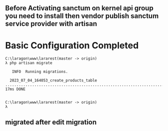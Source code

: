 ## Before Activating sanctum on kernel api group you need to install then vendor publish sanctum service provider with artisan

# Basic Configuration Completed

```
C:\laragon\www\lararest(master -> origin)
λ php artisan migrate

   INFO  Running migrations.

  2023_07_04_164053_create_products_table ................................................................................................ 17ms DONE


C:\laragon\www\lararest(master -> origin)
λ
```
## migrated after edit migration